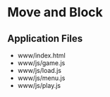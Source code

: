 # Move and Block

Application Files
-----------------
* www/index.html
* www/js/game.js
* www/js/load.js
* www/js/menu.js
* www/js/play.js